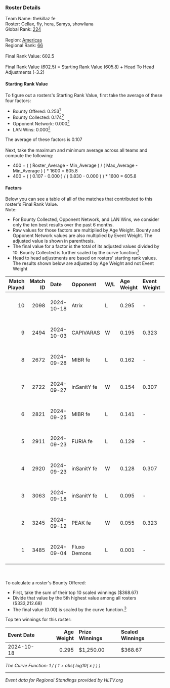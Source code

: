 ### Roster Details<br />
Team Name: thekillaz fe<br />
Roster: Cellax, fly, hera, Samys, showliana<br />
Global Rank: [224](../../standings_global_2025_03_03.md)<br />
<br />
Region: [Americas]( ../../standings_americas_2025_03_03.md)<br />
Regional Rank: [66]( ../../standings_americas_2025_03_03.md)<br />
<br />
Final Rank Value:  602.5<br />
<br />
Final Rank Value (602.5) = Starting Rank Value (605.8) + Head To Head Adjustments (-3.2)<br />

#### Starting Rank Value<br />
To figure out a rosters's Starting Rank Value, first take the average of these four factors:<br />
- Bounty Offered: 0.253[<sup>1</sup>](#table2)
- Bounty Collected: 0.174[<sup>2</sup>](#table1)
- Opponent Network: 0.000[<sup>2</sup>](#table1)
- LAN Wins: 0.000[<sup>2</sup>](#table1)

The average of these factors is 0.107<br />
<br />
Next, take the maximum and minimum average across all teams and compute the following:<br />
- 400 + ( ( Roster_Average - Min_Average ) / ( Max_Average - Min_Average ) ) * 1600 = 605.8
- 400 + ( ( 0.107 - 0.000 ) / ( 0.830 - 0.000 ) ) * 1600 = 605.8


#### Factors<br />
Below you can see a table of all of the matches that contributed to this roster's Final Rank Value.<br />
Note:<br />

- For Bounty Collected, Opponent Network, and LAN Wins, we consider only the ten best results over the past 6 months.
- Raw values for those factors are multiplied by Age Weight. Bounty and Opponent Network values are also multiplied by Event Weight. The adjusted value is shown in parenthesis.
- The final value for a factor is the total of its adjusted values divided by 10. Bounty Collected is further scaled by the curve function[<sup>3</sup>](#curveFunction)
- Head to head adjustments are based on rosters' starting rank values. The results shown below are adjusted by Age Weight and not Event Weight
<span id="table1"></span><br />


| Match Played | Match ID | Date       | Opponent     | W/L | Age Weight | Event Weight | Bounty Collected | Opponent Network | LAN Wins  | H2H Adj. | Roster                                    |
| -: | -: | :- | :- | :- | :- | :- | :- | :- | :- | -: | :- |
|           10 |     2098 | 2024-10-18 | Atrix        | L   | 0.295      | -            | -                | -                | -         |    -4.51 | Cellax, fly, hera, Samys, showliana       |
|            9 |     2494 | 2024-10-03 | CAPIVARAS    | W   | 0.195      | 0.323        | 0.001 (0.000)    | 0.000 (0.000)    | 0 (0.000) |     2.31 | Cellax, fly, hera, Samys, showliana       |
|            8 |     2672 | 2024-09-28 | MIBR fe      | L   | 0.162      | -            | -                | -                | -         |    -2.33 | Cellax, fly, hera, Samys, showliana       |
|            7 |     2722 | 2024-09-27 | inSanitY fe  | W   | 0.154      | 0.307        | 0.001 (0.000)    | 0.026 (0.001)    | 0 (0.000) |     2.45 | Cellax, fly, hera, Samys, showliana       |
|            6 |     2821 | 2024-09-25 | MIBR fe      | L   | 0.141      | -            | -                | -                | -         |    -2.05 | Cellax, fly, hera, Samys, showliana       |
|            5 |     2911 | 2024-09-23 | FURIA fe     | L   | 0.129      | -            | -                | -                | -         |    -0.45 | Cellax, fly, hera, Samys, showliana       |
|            4 |     2920 | 2024-09-23 | inSanitY fe  | W   | 0.128      | 0.307        | 0.001 (0.000)    | 0.026 (0.001)    | 0 (0.000) |     2.03 | Cellax, fly, hera, Samys, showliana       |
|            3 |     3063 | 2024-09-18 | inSanitY fe  | L   | 0.095      | -            | -                | -                | -         |    -1.49 | brunakiller, Cellax, fly, hera, showliana |
|            2 |     3245 | 2024-09-12 | PEAK fe      | W   | 0.055      | 0.323        | 0.001 (0.000)    | 0.018 (0.000)    | 0 (0.000) |     0.85 | brunakiller, Cellax, fly, hera, showliana |
|            1 |     3485 | 2024-09-04 | Fluxo Demons | L   | 0.001      | -            | -                | -                | -         |    -0.01 | Cellax, fly, hera, Samys, showliana       |

<br />
<span id="table2"></span><br />
To calculate a roster's Bounty Offered:<br />

- First, take the sum of their top 10 scaled winnings ($368.67)
- Divide that value by the 5th highest value among all rosters ($333,212.68)
- The final value (0.00) is scaled by the curve function.[<sup>3</sup>](#curveFunction)

Top ten winnings for this roster:<br />

| Event Date | Age Weight | Prize Winnings | Scaled Winnings |
| :- | -: | :- | :- |
| 2024-10-18 |      0.295 | $1,250.00      | $368.67         |


<span id="curveFunction"></span>_The Curve Function: 1 / ( 1 + abs( log10( x ) ) )_<br />

---
_Event data for Regional Standings provided by HLTV.org_<br />
